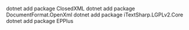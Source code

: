 dotnet add package ClosedXML
dotnet add package DocumentFormat.OpenXml
dotnet add package iTextSharp.LGPLv2.Core
dotnet add package EPPlus